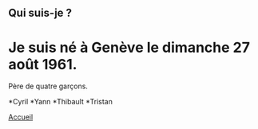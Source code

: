 ## Qui suis-je ?

Je suis né à Genève le dimanche 27 août 1961.
=====
Père de quatre garçons.

*Cyril
*Yann
*Thibault
*Tristan

[Accueil](index.md)
